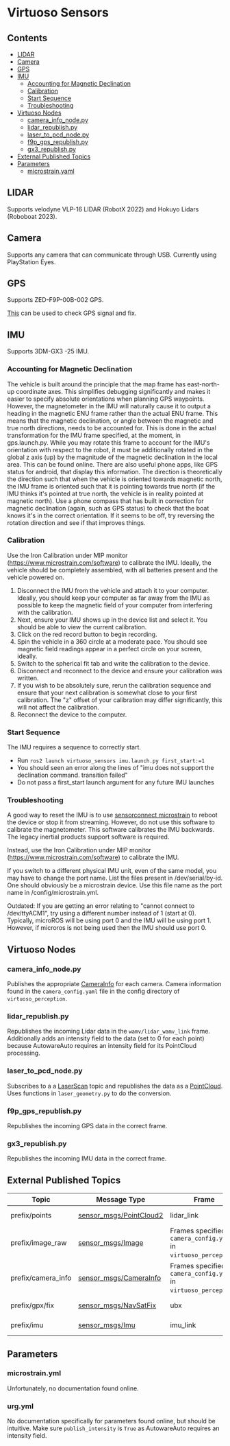 # Virtuoso Sensors

## Contents
- [LIDAR](#lidar)
- [Camera](#camera)
- [GPS](#gps)
- [IMU](#imu)
  - [Accounting for Magnetic Declination](#accounting-for-magnetic-declination)
  - [Calibration](#calibration)
  - [Start Sequence](#start-sequence)
  - [Troubleshooting](#troubleshooting)
- [Virtuoso Nodes](#virtuoso-nodes)
  - [camera_info_node.py](#camera\_info\_nodepy)
  - [lidar_republish.py](#lidar\_republishpy)
  - [laser_to_pcd_node.py](#laser\_to\_pcd\_nodepy)
  - [f9p_gps_republish.py](#f9p\_gps\_republishpy)
  - [gx3_republish.py](#gx3\_republishpy)
- [External Published Topics](#external-published-topics)
- [Parameters](#parameters)
  - [microstrain.yaml](#microstrainyaml)

## LIDAR
Supports velodyne VLP-16 LIDAR (RobotX 2022) and Hokuyo Lidars (Roboboat 2023).

## Camera
Supports any camera that can communicate through USB. Currently using PlayStation Eyes.

## GPS
Supports ZED-F9P-00B-002 GPS.

[This](https://www.u-blox.com/en/product/u-center) can be used to check GPS signal and fix.

## IMU
Supports 3DM-GX3 -25 IMU.

### Accounting for Magnetic Declination

The vehicle is built around the principle that the map frame has east-north-up coordinate axes. This simplifies debugging significantly and makes it easier to specify absolute orientations when planning GPS waypoints. However, the magnetometer in the IMU will naturally cause it to output a heading in the magnetic ENU frame rather than the actual ENU frame. This means that the magnetic declination, or angle between the magnetic and true north directions, needs to be accounted for. This is done in the actual transformation for the IMU frame specified, at the moment, in gps.launch.py. While you may rotate this frame to account for the IMU's orientation with respect to the robot, it must be additionally rotated in the global z axis (up) by the magnitude of the magnetic declination in the local area. This can be found online. There are also useful phone apps, like GPS status for android, that display this information. The direction is theoretically the direction such that when the vehicle is oriented towards magnetic north, the IMU frame is oriented such that it is pointing towards true north (if the IMU thinks it's pointed at true north, the vehicle is in reality pointed at magnetic north). Use a phone compass that has built in correction for magnetic declination (again, such as GPS status) to check that the boat knows it's in the correct orientation. If it seems to be off, try reversing the rotation direction and see if that improves things.

### Calibration

Use the Iron Calibration under MIP monitor (https://www.microstrain.com/software) to calibrate the IMU. Ideally, the vehicle should be completely assembled, with all batteries present and the vehicle powered on. 

1. Disconnect the IMU from the vehicle and attach it to your computer. Ideally, you should keep your computer as far away from the IMU as possible to keep the magnetic field of your computer from interfering with the calibration. 
2. Next, ensure your IMU shows up in the device list and select it. You should be able to view the current calibration. 
3. Click on the red record button to begin recording. 
4. Spin the vehicle in a 360 circle at a moderate pace. You should see magnetic field readings appear in a perfect circle on your screen, ideally. 
5. Switch to the spherical fit tab and write the calibration to the device. 
6. Disconnect and reconnect to the device and ensure your calibration was written. 
7. If you wish to be absolutely sure, rerun the calibration sequence and ensure that your next calibration is somewhat close to your first calibration. The "z" offset of your calibration may differ significantly, this will not affect the calibration. 
8. Reconnect the device to the computer.

### Start Sequence
The IMU requires a sequence to correctly start.

- Run `ros2 launch virtuoso_sensors imu.launch.py first_start:=1`
- You should seen an error along the lines of "imu does not support the declination command. transition failed"
- Do not pass a first_start launch argument for any future IMU launches

### Troubleshooting
A good way to reset the IMU is to use [sensorconnect microstrain](https://www.microstrain.com/software/sensorconnect) to reboot the device or stop it from streaming. However, do not use this software to calibrate the magnetometer. This software calibrates the IMU backwards. The legacy inertial products support software is required.

Instead, use the Iron Calibration under MIP monitor (https://www.microstrain.com/software) to calibrate the IMU.

If you switch to a different physical IMU unit, even of the same model, you may have to change the port name. List the files present in /dev/serial/by-id. One should obviously be a microstrain device. Use this file name as the port name in /config/microstrain.yml. 

Outdated:
If you are getting an error relating to "cannot connect to /dev/ttyACM1", try using a different number instead of 1 (start at 0). Typically, microROS will be using port 0 and the IMU will be using port 1. However, if microros is not being used then the IMU should use port 0.

## Virtuoso Nodes

### camera_info_node.py
Publishes the appropriate [CameraInfo](http://docs.ros.org/en/noetic/api/sensor_msgs/html/msg/CameraInfo.html) for each camera. Camera information found in the `camera_config.yaml` file in the config directory of `virtuoso_perception`.

### lidar_republish.py
Republishes the incoming Lidar data in the `wamv/lidar_wamv_link` frame. Additionally adds an intensity field to the data (set to 0 for each point) because AutowareAuto requires an intensity field for its PointCloud processing.

### laser_to_pcd_node.py
Subscribes to a a [LaserScan](http://docs.ros.org/en/melodic/api/sensor_msgs/html/msg/LaserScan.html) topic and republishes the data as a [PointCloud](http://docs.ros.org/en/melodic/api/sensor_msgs/html/msg/PointCloud2.html). Uses functions in `laser_geometry.py` to do the conversion.

### f9p_gps_republish.py
Republishes the incoming GPS data in the correct frame.

### gx3_republish.py
Republishes the incoming IMU data in the correct frame.

## External Published Topics

| Topic | Message Type | Frame | Purpose |
|-------|--------------|-------|---------|
| prefix/points | [sensor_msgs/PointCloud2](http://docs.ros.org/en/melodic/api/sensor_msgs/html/msg/PointCloud2.html) | lidar_link | Used by perception. |
| prefix/image_raw | [sensor_msgs/Image](http://docs.ros.org/en/noetic/api/sensor_msgs/html/msg/Image.html) | Frames specified in `camera_config.yaml` in `virtuoso_perception`. | Used by perception. |
| prefix/camera_info | [sensor_msgs/CameraInfo](http://docs.ros.org/en/noetic/api/sensor_msgs/html/msg/CameraInfo.html) | Frames specified in `camera_config.yaml` in `virtuoso_perception`. | Used by perception. |
| prefix/gpx/fix | [sensor_msgs/NavSatFix](https://docs.ros2.org/foxy/api/sensor_msgs/msg/NavSatFix.html) | ubx | Used by localization. |
| prefix/imu | [sensor_msgs/Imu](http://docs.ros.org/en/melodic/api/sensor_msgs/html/msg/Imu.html) | imu_link | Used by localization. |

## Parameters

### microstrain.yml
Unfortunately, no documentation found online.

### urg.yml
No documentation specifically for parameters found online, but should be intuitive. Make sure `publish_intensity` is `True` as AutowareAuto requires an intensity field.

